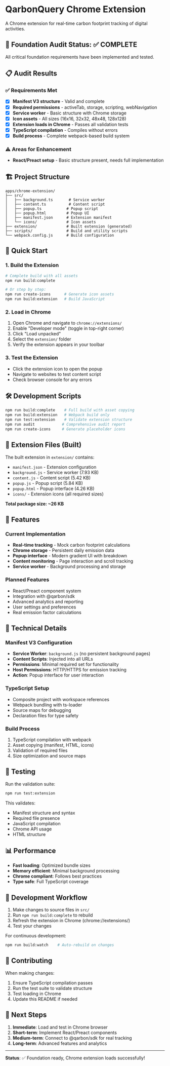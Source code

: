 # QarbonQuery Chrome Extension

A Chrome extension for real-time carbon footprint tracking of digital activities.

## 🎯 Foundation Audit Status: ✅ COMPLETE

All critical foundation requirements have been implemented and tested.

## 📋 Audit Results

### ✅ Requirements Met

- [x] **Manifest V3 structure** - Valid and complete
- [x] **Required permissions** - activeTab, storage, scripting, webNavigation  
- [x] **Service worker** - Basic structure with Chrome storage
- [x] **Icon assets** - All sizes (16x16, 32x32, 48x48, 128x128)
- [x] **Extension loads in Chrome** - Passes all validation tests
- [x] **TypeScript compilation** - Compiles without errors
- [x] **Build process** - Complete webpack-based build system

### ⚠️ Areas for Enhancement

- **React/Preact setup** - Basic structure present, needs full implementation

## 🏗️ Project Structure

```
apps/chrome-extension/
├── src/
│   ├── background.ts       # Service worker
│   ├── content.ts          # Content script
│   ├── popup.ts           # Popup script  
│   ├── popup.html         # Popup UI
│   ├── manifest.json      # Extension manifest
│   └── icons/             # Icon assets
├── extension/             # Built extension (generated)
├── scripts/               # Build and utility scripts
└── webpack.config.js      # Build configuration
```

## 🚀 Quick Start

### 1. Build the Extension

```bash
# Complete build with all assets
npm run build:complete

# Or step by step:
npm run create-icons      # Generate icon assets
npm run build:extension   # Build JavaScript
```

### 2. Load in Chrome

1. Open Chrome and navigate to `chrome://extensions/`
2. Enable "Developer mode" (toggle in top-right corner)
3. Click "Load unpacked" 
4. Select the `extension/` folder
5. Verify the extension appears in your toolbar

### 3. Test the Extension

- Click the extension icon to open the popup
- Navigate to websites to test content script
- Check browser console for any errors

## 🛠️ Development Scripts

```bash
npm run build:complete    # Full build with asset copying
npm run build:extension   # Webpack build only
npm run test:extension    # Validate extension structure  
npm run audit            # Comprehensive audit report
npm run create-icons     # Generate placeholder icons
```

## 📁 Extension Files (Built)

The built extension in `extension/` contains:

- `manifest.json` - Extension configuration
- `background.js` - Service worker (7.93 KB)
- `content.js` - Content script (5.42 KB)  
- `popup.js` - Popup script (5.84 KB)
- `popup.html` - Popup interface (4.26 KB)
- `icons/` - Extension icons (all required sizes)

**Total package size: ~26 KB**

## 🎨 Features

### Current Implementation

- **Real-time tracking** - Mock carbon footprint calculations
- **Chrome storage** - Persistent daily emission data  
- **Popup interface** - Modern gradient UI with breakdown
- **Content monitoring** - Page interaction and scroll tracking
- **Service worker** - Background processing and storage

### Planned Features

- React/Preact component system
- Integration with @qarbon/sdk
- Advanced analytics and reporting
- User settings and preferences
- Real emission factor calculations

## 🔧 Technical Details

### Manifest V3 Configuration

- **Service Worker**: `background.js` (no persistent background pages)
- **Content Scripts**: Injected into all URLs
- **Permissions**: Minimal required set for functionality
- **Host Permissions**: HTTP/HTTPS for emission tracking
- **Action**: Popup interface for user interaction

### TypeScript Setup

- Composite project with workspace references
- Webpack bundling with ts-loader
- Source maps for debugging
- Declaration files for type safety

### Build Process

1. TypeScript compilation with webpack
2. Asset copying (manifest, HTML, icons)
3. Validation of required files
4. Size optimization and source maps

## 🧪 Testing

Run the validation suite:

```bash
npm run test:extension
```

This validates:
- Manifest structure and syntax
- Required file presence
- JavaScript compilation
- Chrome API usage
- HTML structure

## 📊 Performance

- **Fast loading**: Optimized bundle sizes
- **Memory efficient**: Minimal background processing
- **Chrome compliant**: Follows best practices
- **Type safe**: Full TypeScript coverage

## 🔄 Development Workflow

1. Make changes to source files in `src/`
2. Run `npm run build:complete` to rebuild
3. Refresh the extension in Chrome (chrome://extensions/)
4. Test your changes

For continuous development:
```bash
npm run build:watch    # Auto-rebuild on changes
```

## 🤝 Contributing

When making changes:

1. Ensure TypeScript compilation passes
2. Run the test suite to validate structure  
3. Test loading in Chrome
4. Update this README if needed

## 📝 Next Steps

1. **Immediate**: Load and test in Chrome browser
2. **Short-term**: Implement React/Preact components  
3. **Medium-term**: Connect to @qarbon/sdk for real tracking
4. **Long-term**: Advanced features and analytics

---

**Status**: ✅ Foundation ready, Chrome extension loads successfully!
